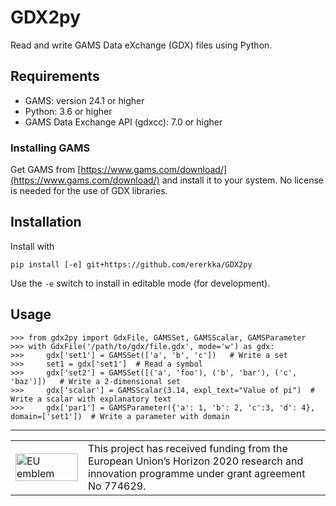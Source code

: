 # GDX2py

Read and write GAMS Data eXchange (GDX) files using Python.  

## Requirements

- GAMS: version 24.1 or higher
- Python: 3.6 or higher
- GAMS Data Exchange API (gdxcc): 7.0 or higher


### Installing GAMS

Get GAMS from [https://www.gams.com/download/](https://www.gams.com/download/) 
and install it to your system. No license is needed for the use of GDX libraries.


## Installation

Install with

    pip install [-e] git+https://github.com/ererkka/GDX2py
    
Use the `-e` switch to install in editable mode (for development).


## Usage

    >>> from gdx2py import GdxFile, GAMSSet, GAMSScalar, GAMSParameter
    >>> with GdxFile('/path/to/gdx/file.gdx', mode='w') as gdx:
    >>>     gdx['set1'] = GAMSSet(['a', 'b', 'c'])   # Write a set
    >>>     set1 = gdx['set1']  # Read a symbol
    >>>     gdx['set2'] = GAMSSet([('a', 'foo'), ('b', 'bar'), ('c', 'baz')])   # Write a 2-dimensional set
    >>>     gdx['scalar'] = GAMSScalar(3.14, expl_text="Value of pi")  # Write a scalar with explanatory text
    >>>     gdx['par1'] = GAMSParameter({'a': 1, 'b': 2, 'c':3, 'd': 4}, domain=['set1'])  # Write a parameter with domain
 

<hr>
<center>
<table width=500px frame="none">
<tr>
<td valign="middle" width=100px>
<img src=https://europa.eu/european-union/sites/europaeu/files/docs/body/flag_yellow_low.jpg alt="EU emblem" width=100%></td>
<td valign="middle">This project has received funding from the European Union’s Horizon 2020 research and innovation programme under grant agreement No 774629.</td>
</table>
</center>
